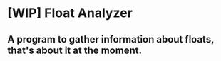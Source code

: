 # [WIP] Float Analyzer
## A program to gather information about floats, that's about it at the moment.
